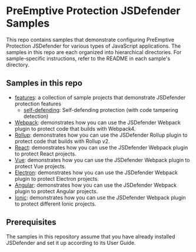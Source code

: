 # PreEmptive Protection JSDefender Samples

This repo contains samples that demonstrate configuring PreEmptive Protection JSDefender for various types of JavaScript applications. The samples in this repo are each organized into hierarchical directories. For sample-specific instructions, refer to the README in each sample's directory.

## Samples in this repo

- [features](features): a collection of sample projects that demonstrate JSDefender protection features
    - [self-defending](features/self-defending): Self-defending protection (with code tampering detection)
- [Webpack](Webpack): demonstrates how you can use the JSDefender Webpack plugin to protect code that builds with Webpack4.
- [Rollup](Rollup): demonstrates how you can use the JSDefender Rollup plugin to protect code that builds with Rollup v2.
- [React](React): demonstrates how you can use the JSDefender Webpack plugin to protect React projects.
- [Vue](Vue): demonstrates how you can use the JSDefender Webpack plugin to protect Vue projects.
- [Electron](Electron): demonstrates how you can use the JSDefender Webpack plugin to protect Electron projects.
- [Angular](Angular): demonstrates how you can use the JSDefender Webpack plugin to protect Angular projects.
- [Ionic](Ionic): demonstrates how you can use the JSDefender Webpack plugin to protect different Ionic projects.

## Prerequisites

The samples in this repository assume that you have already installed JSDefender and set it up according to its User Guide.